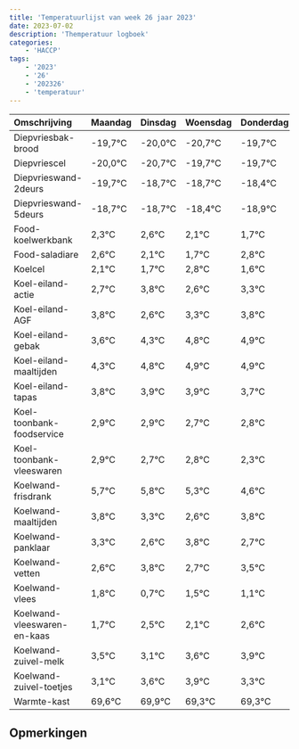 ```yaml
---
title: 'Temperatuurlijst van week 26 jaar 2023'
date: 2023-07-02
description: 'Themperatuur logboek'
categories:
    - 'HACCP'
tags:
    - '2023'
    - '26'
    - '202326'
    - 'temperatuur'
---
```

|Omschrijving|Maandag|Dinsdag|Woensdag|Donderdag|Vrijdag|Zaterdag|Zondag|
|:---|:---|:---|:---|:---|:---|:---|:---|
|Diepvriesbak-brood|-19,7°C|-20,0°C|-20,7°C|-19,7°C|-19,7°C|-19,4°C|-19,9°C|
|Diepvriescel|-20,0°C|-20,7°C|-19,7°C|-19,7°C|-19,4°C|-19,9°C|-20,3°C|
|Diepvrieswand-2deurs|-19,7°C|-18,7°C|-18,7°C|-18,4°C|-18,9°C|-19,3°C|-18,2°C|
|Diepvrieswand-5deurs|-18,7°C|-18,7°C|-18,4°C|-18,9°C|-19,3°C|-18,2°C|-19,4°C|
|Food-koelwerkbank|2,3°C|2,6°C|2,1°C|1,7°C|2,8°C|1,6°C|2,3°C|
|Food-saladiare|2,6°C|2,1°C|1,7°C|2,8°C|1,6°C|2,3°C|2,8°C|
|Koelcel|2,1°C|1,7°C|2,8°C|1,6°C|2,3°C|2,8°C|2,9°C|
|Koel-eiland-actie|2,7°C|3,8°C|2,6°C|3,3°C|3,8°C|3,9°C|3,9°C|
|Koel-eiland-AGF|3,8°C|2,6°C|3,3°C|3,8°C|3,9°C|3,9°C|3,7°C|
|Koel-eiland-gebak|3,6°C|4,3°C|4,8°C|4,9°C|4,9°C|4,7°C|4,8°C|
|Koel-eiland-maaltijden|4,3°C|4,8°C|4,9°C|4,9°C|4,7°C|4,8°C|4,3°C|
|Koel-eiland-tapas|3,8°C|3,9°C|3,9°C|3,7°C|3,8°C|3,3°C|2,6°C|
|Koel-toonbank-foodservice|2,9°C|2,9°C|2,7°C|2,8°C|2,3°C|1,6°C|2,8°C|
|Koel-toonbank-vleeswaren|2,9°C|2,7°C|2,8°C|2,3°C|1,6°C|2,8°C|1,7°C|
|Koelwand-frisdrank|5,7°C|5,8°C|5,3°C|4,6°C|5,8°C|4,7°C|5,5°C|
|Koelwand-maaltijden|3,8°C|3,3°C|2,6°C|3,8°C|2,7°C|3,5°C|3,1°C|
|Koelwand-panklaar|3,3°C|2,6°C|3,8°C|2,7°C|3,5°C|3,1°C|3,6°C|
|Koelwand-vetten|2,6°C|3,8°C|2,7°C|3,5°C|3,1°C|3,6°C|3,9°C|
|Koelwand-vlees|1,8°C|0,7°C|1,5°C|1,1°C|1,6°C|1,9°C|1,3°C|
|Koelwand-vleeswaren-en-kaas|1,7°C|2,5°C|2,1°C|2,6°C|2,9°C|2,3°C|2,3°C|
|Koelwand-zuivel-melk|3,5°C|3,1°C|3,6°C|3,9°C|3,3°C|3,3°C|3,1°C|
|Koelwand-zuivel-toetjes|3,1°C|3,6°C|3,9°C|3,3°C|3,3°C|3,1°C|2,3°C|
|Warmte-kast|69,6°C|69,9°C|69,3°C|69,3°C|69,1°C|68,3°C|69,9°C|

## Opmerkingen


